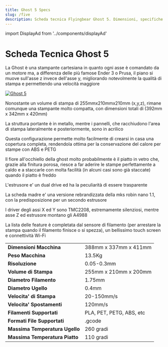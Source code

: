 ```yaml
---
title: Ghost 5 Specs
slug: /five
description: Scheda tecnica Flyingbear Ghost 5. Dimensioni, specifiche tecniche, materiali supportati
---
```


import DisplayAd from '../components/displayAd'

<script async src="//pagead2.googlesyndication.com/pagead/js/adsbygoogle.js"></script>

<DisplayAd/>

# Scheda Tecnica Ghost 5

La Ghost è una stampante cartesiana in quanto ogni asse è comandato da un motore ma, a differenza delle più famose Ender 3 o Prusa, il piano si muove sull'asse z invece dell'asse y, migliorando notevolmente la qualità di stampa e permettendo una velocità maggiore

[ ![Ghost 5](/img/ghost5.jpg) ](/img/ghost5.jpg)

Nonostante un volume di stampa di 255mmx210mmx210mm (x,y,z), rimane comunque una stampante molto compatta, con dimensioni totali di (392mm x 342mm x 420mm)

La struttura portante è in metallo, mentre i pannelli, che racchiudono l'area di stampa lateralmente e posteriormente, sono in acrilico

Questa configurazione permette molto facilmente di crearsi in casa una copertura completa, rendendola ottima per la conservazione del calore per stampe con ABS e PETG

Il fiore all'occhiello della ghost molto probabilmente è il piatto in vetro che, grazie alla finitura porosa, riesce a far aderire le stampe perfettamente a caldo e a staccarle con molta facilità (in alcuni casi sono già staccate) quando il piatto è freddo

L'estrusore e' un dual drive ed ha la peculiarità di essere trasparente

La scheda madre e' una versione rebrandizzata della mks robin nano 1.1, con la predisposizione per un secondo estrusore

I driver degli assi X ed Y sono TMC2208, estremamente silenziosi, mentre asse Z ed estrusore montano gli A4988



La lista delle feature è completata dal sensore di filamento (per arrestare la stampa quando il filamento finisce o si spezza), un bellissimo touch screen e connettività Wi-Fi

| | |
|-|-|
|__Dimensioni Macchina__| 388mm x 337mm x 411mm |
|__Peso Macchina__| 13.5Kg |
|__Risoluzione__ | 0.05-0.3mm |
|__Volume di Stampa__| 255mm x 210mm x 200mm |
|__Diametro Filamento__ | 1.75mm |
|__Diametro Ugello__ | 0.4mm |
|__Velocita' di Stampa__ | 20-150mm/s |
|__Velocita' Spostamenti__ | 120mm/s |
|__Filamenti Supportati__ | PLA, PET, PETG, ABS, etc |
|__Formati File Supportati__ | .gcode |
|__Massima Temperatura Ugello__ | 260 gradi |
|__Massima Temperatura Piatto__ | 110 gradi |


<DisplayAd/>
